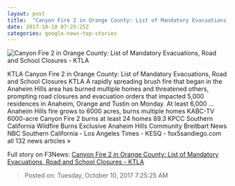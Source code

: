 ```yaml
---
layout: post
title:  "Canyon Fire 2 in Orange County: List of Mandatory Evacuations, Road and School Closures - KTLA"
date: 2017-10-10 07:25:25Z
categories: google-news-top-stories
---
```


![Canyon Fire 2 in Orange County: List of Mandatory Evacuations, Road and School Closures - KTLA](https://tribktla.files.wordpress.com/2017/10/home-truck.jpg?quality=85&strip=all&w=1200)

KTLA Canyon Fire 2 in Orange County: List of Mandatory Evacuations, Road and School Closures KTLA A rapidly spreading brush fire that began in the Anaheim Hills area has burned multiple homes and threatened others, prompting road closures and evacuation orders that impacted 5,000 residences in Anaheim, Orange and Tustin on Monday. At least 6,000 ... Anaheim Hills fire grows to 6000 acres, burns multiple homes KABC-TV 6000-acre Canyon Fire 2 burns at least 24 homes 89.3 KPCC Southern California Wildfire Burns Exclusive Anaheim Hills Community Breitbart News NBC Southern California - Los Angeles Times - KESQ - fox5sandiego.com all 132 news articles »


Full story on F3News: [Canyon Fire 2 in Orange County: List of Mandatory Evacuations, Road and School Closures - KTLA](http://www.f3nws.com/n/4TeBkC)

> Posted on: Tuesday, October 10, 2017 7:25:25 AM
